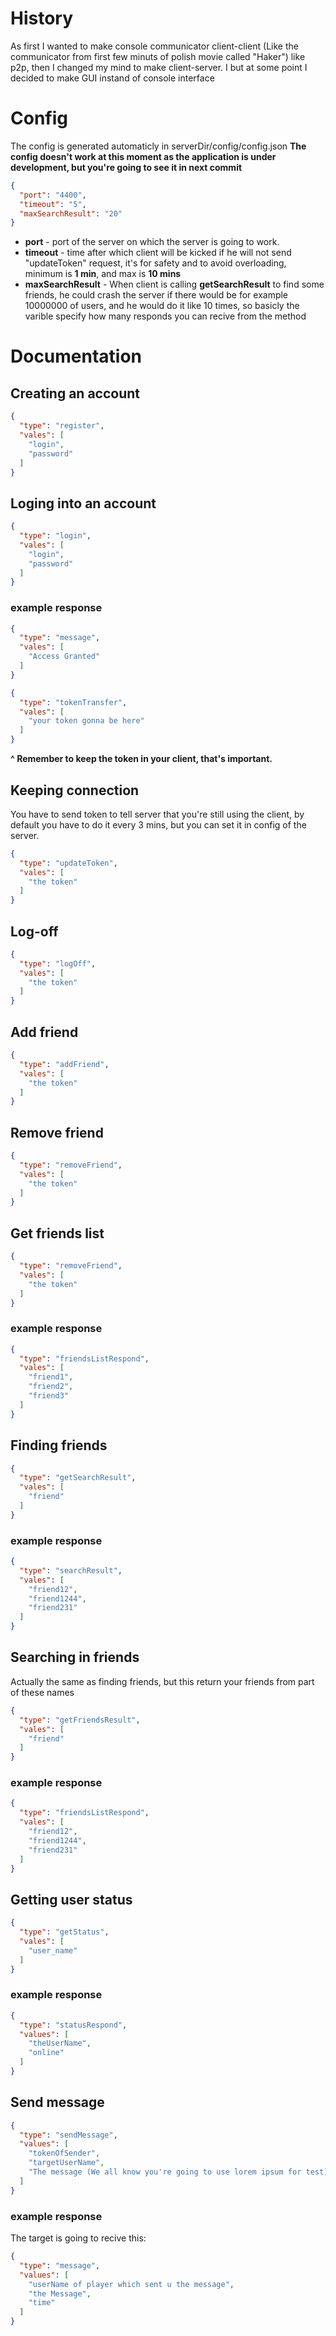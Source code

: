 # History
As first I wanted to make console communicator client-client (Like the communicator from first few minuts of polish movie called "Haker") like p2p, then I changed my mind to make client-server. I but 
at some point I decided to make GUI instand of console interface

# Config
The config is generated automaticly in serverDir/config/config.json
**The config doesn't work at this moment as the application is under development, but you're going to see it in next commit**
```json
{
  "port": "4400",
  "timeout": "5",
  "maxSearchResult": "20"
}
```
* **port** - port of the server on which the server is going to work.
* **timeout** - time after which client will be kicked if he will not send "updateToken" request, it's for safety and to avoid overloading, minimum is **1 min**, and max is **10 mins**
* **maxSearchResult** - When client is calling **getSearchResult** to find some friends, he could crash the server if there would be for example 10000000 of users, and he would do it like 10 times, so basicly the varible specify how many responds you can recive from the method

# Documentation
## Creating an account
```json
{
  "type": "register",
  "vales": [
    "login",
    "password"
  ]
}
```
## Loging into an account
```json
{
  "type": "login",
  "vales": [
    "login",
    "password"
  ]
}
```
### example response
```json
{
  "type": "message",
  "vales": [
    "Access Granted"
  ]
}
```
```json
{
  "type": "tokenTransfer",
  "vales": [
    "your token gonna be here"
  ]
}
```
**^ Remember to keep the token in your client, that's important.**


## Keeping connection
 You have to send token to tell server that you're still using the client, by default you have to do it every 3 mins, but you can set  it in config of the server.
```json
{
  "type": "updateToken",
  "vales": [
    "the token"
  ]
}
```
## Log-off
```json
{
  "type": "logOff",
  "vales": [
    "the token"
  ]
}
```
## Add friend
```json
{
  "type": "addFriend",
  "vales": [
    "the token"
  ]
}
```
## Remove friend
```json
{
  "type": "removeFriend",
  "vales": [
    "the token"
  ]
}
```
## Get friends list
```json
{
  "type": "removeFriend",
  "vales": [
    "the token"
  ]
}
```
### example response
```json
{
  "type": "friendsListRespond",
  "vales": [
    "friend1",
    "friend2",
    "friend3"
  ]
}
```
## Finding friends
```json
{
  "type": "getSearchResult",
  "vales": [
    "friend"
  ]
}
```
### example response
```json
{
  "type": "searchResult",
  "vales": [
    "friend12",
    "friend1244",
    "friend231"
  ]
}
```
## Searching in friends
Actually the same as finding friends, but this return your friends from part of these names
```json
{
  "type": "getFriendsResult",
  "vales": [
    "friend"
  ]
}
```
### example response
```json
{
  "type": "friendsListRespond",
  "vales": [
    "friend12",
    "friend1244",
    "friend231"
  ]
}
```
## Getting user status
```json
{
  "type": "getStatus",
  "vales": [
    "user_name"
  ]
}
```
### example response
```json
{
  "type": "statusRespond",
  "values": [
    "theUserName",
    "online"
  ]
}
```

## Send message
```json
{
  "type": "sendMessage",
  "values": [
    "tokenOfSender",
    "targetUserName",
    "The message (We all know you're going to use lorem ipsum for test)"
  ]
}
```
### example response
The target is going to recive this:
```json
{
  "type": "message",
  "values": [
    "userName of player which sent u the message",
    "the Message",
    "time"
  ]
}
```
